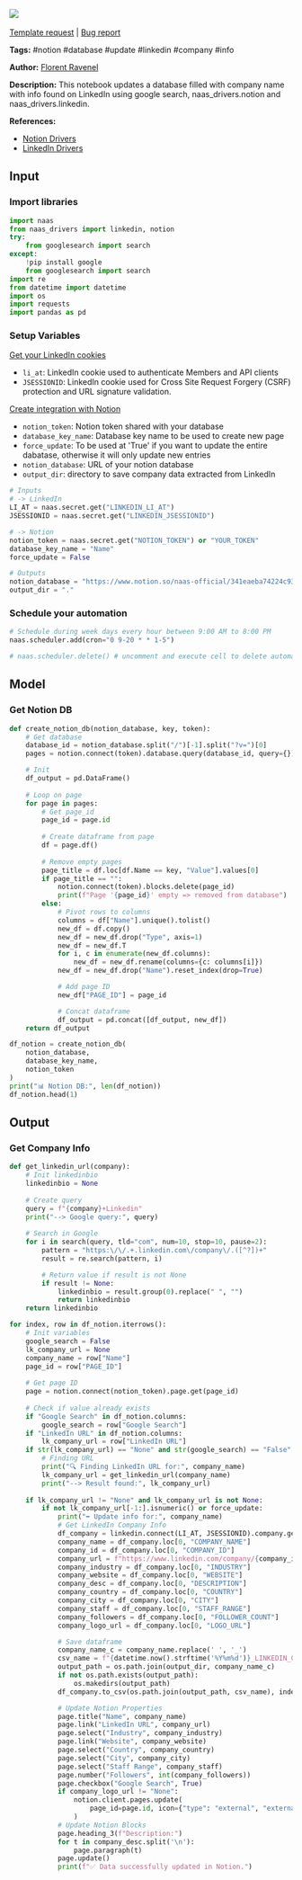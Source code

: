 <a href="https://app.naas.ai/user-redirect/naas/downloader?url=https://raw.githubusercontent.com/jupyter-naas/awesome-notebooks/master/Notion/Notion_Update_Database_with_LinkedIn_Company_Info.ipynb" target="_parent"><img src="https://naasai-public.s3.eu-west-3.amazonaws.com/open_in_naas.svg"/></a><br><br><a href="https://github.com/jupyter-naas/awesome-notebooks/issues/new?assignees=&labels=&template=template-request.md&title=Tool+-+Action+of+the+notebook+">Template request</a> | <a href="https://github.com/jupyter-naas/awesome-notebooks/issues/new?assignees=&labels=bug&template=bug_report.md&title=Notion+-+Update+Database+with+LinkedIn+Company+Info:+Error+short+description">Bug report</a>

**Tags:** #notion #database #update #linkedin #company #info

**Author:** [Florent Ravenel](https://www.linkedin.com/in/florent-ravenel/)

**Description:** This notebook updates a database filled with company name with info found on LinkedIn using google search, naas_drivers.notion and naas_drivers.linkedin.

**References:**
- [Notion Drivers](https://github.com/jupyter-naas/drivers/blob/main/naas_drivers/tools/notion.py)
- [LinkedIn Drivers](https://github.com/jupyter-naas/drivers/blob/main/naas_drivers/tools/linkedin.py)

## Input

### Import libraries


```python
import naas
from naas_drivers import linkedin, notion
try:
    from googlesearch import search
except:
    !pip install google
    from googlesearch import search
import re
from datetime import datetime
import os
import requests
import pandas as pd
```

### Setup Variables
[Get your LinkedIn cookies](https://www.notion.so/LinkedIn-driver-Get-your-cookies-d20a8e7e508e42af8a5b52e33f3dba75)
- `li_at`: LinkedIn cookie used to authenticate Members and API clients 
- `JSESSIONID`: LinkedIn cookie used for Cross Site Request Forgery (CSRF) protection and URL signature validation.

[Create integration with Notion](https://developers.notion.com/docs/create-a-notion-integration)
- `notion_token`: Notion token shared with your database
- `database_key_name`: Database key name to be used to create new page
- `force_update`: To be used at 'True' if you want to update the entire dabatase, otherwise it will only update new entries
- `notion_database`: URL of your notion database
- `output_dir`: directory to save company data extracted from LinkedIn


```python
# Inputs
# -> LinkedIn
LI_AT = naas.secret.get("LINKEDIN_LI_AT")
JSESSIONID = naas.secret.get("LINKEDIN_JSESSIONID")

# -> Notion
notion_token = naas.secret.get("NOTION_TOKEN") or "YOUR_TOKEN"
database_key_name = "Name"
force_update = False

# Outputs
notion_database = "https://www.notion.so/naas-official/341eaeba74224c93adaf5ab51f87f1b2?v=xxxxxxxxxxx"
output_dir = "."
```

### Schedule your automation


```python
# Schedule during week days every hour between 9:00 AM to 8:00 PM
naas.scheduler.add(cron="0 9-20 * * 1-5")

# naas.scheduler.delete() # uncomment and execute cell to delete automation
```

## Model

### Get Notion DB


```python
def create_notion_db(notion_database, key, token):
    # Get database
    database_id = notion_database.split("/")[-1].split("?v=")[0]
    pages = notion.connect(token).database.query(database_id, query={})

    # Init
    df_output = pd.DataFrame()
    
    # Loop on page
    for page in pages:
        # Get page_id
        page_id = page.id
        
        # Create dataframe from page
        df = page.df()
        
        # Remove empty pages
        page_title = df.loc[df.Name == key, "Value"].values[0]
        if page_title == "":
            notion.connect(token).blocks.delete(page_id)
            print(f"Page '{page_id}' empty => removed from database")
        else:
            # Pivot rows to columns
            columns = df["Name"].unique().tolist()
            new_df = df.copy()
            new_df = new_df.drop("Type", axis=1)
            new_df = new_df.T
            for i, c in enumerate(new_df.columns):
                new_df = new_df.rename(columns={c: columns[i]})
            new_df = new_df.drop("Name").reset_index(drop=True)

            # Add page ID
            new_df["PAGE_ID"] = page_id

            # Concat dataframe
            df_output = pd.concat([df_output, new_df])
    return df_output

df_notion = create_notion_db(
    notion_database,
    database_key_name,
    notion_token
)
print("📊 Notion DB:", len(df_notion))
df_notion.head(1)
```

## Output

### Get Company Info


```python
def get_linkedin_url(company):
    # Init linkedinbio
    linkedinbio = None
    
    # Create query
    query = f"{company}+Linkedin"
    print("--> Google query:", query)
    
    # Search in Google
    for i in search(query, tld="com", num=10, stop=10, pause=2):
        pattern = "https:\/\/.+.linkedin.com\/company\/.([^?])+"
        result = re.search(pattern, i)

        # Return value if result is not None
        if result != None:
            linkedinbio = result.group(0).replace(" ", "")
            return linkedinbio
    return linkedinbio

for index, row in df_notion.iterrows():
    # Init variables
    google_search = False
    lk_company_url = None
    company_name = row["Name"]
    page_id = row["PAGE_ID"]
    
    # Get page ID
    page = notion.connect(notion_token).page.get(page_id)
    
    # Check if value already exists
    if "Google Search" in df_notion.columns:
        google_search = row["Google Search"]
    if "LinkedIn URL" in df_notion.columns:
        lk_company_url = row["LinkedIn URL"]    
    if str(lk_company_url) == "None" and str(google_search) == "False":
        # Finding URL
        print("🔍 Finding LinkedIn URL for:", company_name)
        lk_company_url = get_linkedin_url(company_name)
        print("--> Result found:", lk_company_url)
            
    if lk_company_url != "None" and lk_company_url is not None:
        if not lk_company_url[-1:].isnumeric() or force_update:
            print("➡️ Update info for:", company_name)
            # Get LinkedIn Company Info
            df_company = linkedin.connect(LI_AT, JSESSIONID).company.get_info(lk_company_url)
            company_name = df_company.loc[0, "COMPANY_NAME"]
            company_id = df_company.loc[0, "COMPANY_ID"]
            company_url = f"https://www.linkedin.com/company/{company_id}"
            company_industry = df_company.loc[0, "INDUSTRY"]
            company_website = df_company.loc[0, "WEBSITE"]
            company_desc = df_company.loc[0, "DESCRIPTION"]
            company_country = df_company.loc[0, "COUNTRY"]
            company_city = df_company.loc[0, "CITY"]
            company_staff = df_company.loc[0, "STAFF_RANGE"]
            company_followers = df_company.loc[0, "FOLLOWER_COUNT"]
            company_logo_url = df_company.loc[0, "LOGO_URL"]

            # Save dataframe
            company_name_c = company_name.replace(' ', '_')
            csv_name = f"{datetime.now().strftime('%Y%m%d')}_LINKEDIN_COMPANY_{company_id}.csv"
            output_path = os.path.join(output_dir, company_name_c)
            if not os.path.exists(output_path):
                os.makedirs(output_path)
            df_company.to_csv(os.path.join(output_path, csv_name), index=False)

            # Update Notion Properties
            page.title("Name", company_name)
            page.link("LinkedIn URL", company_url)
            page.select("Industry", company_industry)
            page.link("Website", company_website)
            page.select("Country", company_country)
            page.select("City", company_city)
            page.select("Staff Range", company_staff)
            page.number("Followers", int(company_followers))
            page.checkbox("Google Search", True)
            if company_logo_url != "None":
                notion.client.pages.update(
                    page_id=page.id, icon={"type": "external", "external": {"url": company_logo_url}}
                )
            # Update Notion Blocks
            page.heading_3(f"Description:")
            for t in company_desc.split('\n'):
                page.paragraph(t)
            page.update()
            print(f"✅ Data successfully updated in Notion.")
```

 
